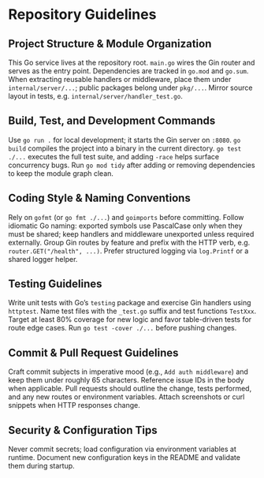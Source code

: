# Repository Guidelines

## Project Structure & Module Organization
This Go service lives at the repository root. `main.go` wires the Gin router and serves as the entry point. Dependencies are tracked in `go.mod` and `go.sum`. When extracting reusable handlers or middleware, place them under `internal/server/...`; public packages belong under `pkg/...`. Mirror source layout in tests, e.g. `internal/server/handler_test.go`.

## Build, Test, and Development Commands
Use `go run .` for local development; it starts the Gin server on `:8080`. `go build` compiles the project into a binary in the current directory. `go test ./...` executes the full test suite, and adding `-race` helps surface concurrency bugs. Run `go mod tidy` after adding or removing dependencies to keep the module graph clean.

## Coding Style & Naming Conventions
Rely on `gofmt` (or `go fmt ./...`) and `goimports` before committing. Follow idiomatic Go naming: exported symbols use PascalCase only when they must be shared; keep handlers and middleware unexported unless required externally. Group Gin routes by feature and prefix with the HTTP verb, e.g. `router.GET("/health", ...)`. Prefer structured logging via `log.Printf` or a shared logger helper.

## Testing Guidelines
Write unit tests with Go’s `testing` package and exercise Gin handlers using `httptest`. Name test files with the `_test.go` suffix and test functions `TestXxx`. Target at least 80% coverage for new logic and favor table-driven tests for route edge cases. Run `go test -cover ./...` before pushing changes.

## Commit & Pull Request Guidelines
Craft commit subjects in imperative mood (e.g., `Add auth middleware`) and keep them under roughly 65 characters. Reference issue IDs in the body when applicable. Pull requests should outline the change, tests performed, and any new routes or environment variables. Attach screenshots or curl snippets when HTTP responses change.

## Security & Configuration Tips
Never commit secrets; load configuration via environment variables at runtime. Document new configuration keys in the README and validate them during startup.
